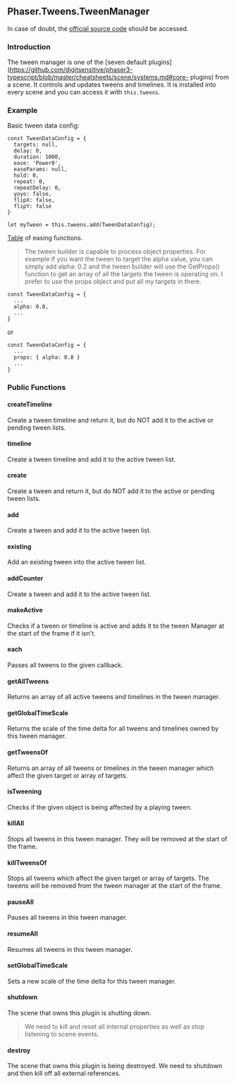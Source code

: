 ## Phaser.Tweens.TweenManager

In case of doubt, the [official source code](https://github.com/photonstorm/phaser) should be accessed.

### Introduction

The tween manager is one of the [seven default plugins](https://github.com/digitsensitive/phaser3-typescript/blob/master/cheatsheets/scene/systems.md#core-
plugins) from a scene. It controls and updates tweens and timelines.
It is installed into every scene and you can access it with `this.tweens`.

### Example

Basic tween data config:
```
const TweenDataConfig = {
  targets: null,
  delay: 0,
  duration: 1000,
  ease: 'Power0',
  easeParams: null,
  hold: 0,
  repeat: 0,
  repeatDelay: 0,
  yoyo: false,
  flipX: false,
  flipY: false
}

let myTween = this.tweens.add(TweenDataConfig);
```

[Table](https://github.com/digitsensitive/phaser3-typescript/blob/master/cheatsheets/tweens/ease-map.md) of easing functions.

> The tween builder is capable to process object properties.
> For example if you want the tween to target the alpha value, you can simply add
alpha: 0.2 and the tween builder will use the GetProps() function to get an array
of all the targets the tween is operating on. I prefer to use the props object
and put all my targets in there.

```
const TweenDataConfig = {
  ...
  alpha: 0.8,
  ...
}
```

or

```
const TweenDataConfig = {
  ...
  props: { alpha: 0.8 }
  ...
}
```

### Public Functions

#### createTimeline
Create a tween timeline and return it, but do NOT add it to the active or pending tween lists.

#### timeline
Create a tween timeline and add it to the active tween list.

#### create
Create a tween and return it, but do NOT add it to the active or pending tween lists.

#### add
Create a tween and add it to the active tween list.

#### existing
Add an existing tween into the active tween list.

#### addCounter
Create a tween and add it to the active tween list.

#### makeActive
Checks if a tween or timeline is active and adds it to the tween Manager
at the start of the frame if it isn't.

#### each
Passes all tweens to the given callback.

#### getAllTweens
Returns an array of all active tweens and timelines in the tween manager.

#### getGlobalTimeScale
Returns the scale of the time delta for all tweens and timelines owned by this tween manager.

#### getTweensOf
Returns an array of all tweens or timelines in the tween manager which affect
the given target or array of targets.

#### isTweening
Checks if the given object is being affected by a playing tween.

#### killAll
Stops all tweens in this tween manager. They will be removed at the start of the frame.

#### killTweensOf
Stops all tweens which affect the given target or array of targets.
The tweens will be removed from the tween manager at the start of the frame.

#### pauseAll
Pauses all tweens in this tween manager.

#### resumeAll
Resumes all tweens in this tween manager.

#### setGlobalTimeScale
Sets a new scale of the time delta for this tween manager.

#### shutdown
The scene that owns this plugin is shutting down.

> We need to kill and reset all internal properties as well as stop listening to scene events.

#### destroy
The scene that owns this plugin is being destroyed.
We need to shutdown and then kill off all external references.
